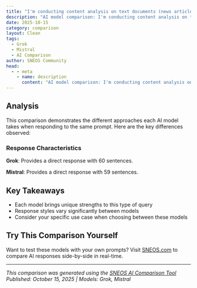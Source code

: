 ```yaml
---
title: "I'm conducting content analysis on text documents (news articles"
description: "AI model comparison: I'm conducting content analysis on text documents (news articles..."
date: 2025-10-15
category: comparison
layout: Clean
tags:
  - Grok
  - Mistral
  - AI Comparison
author: SNEOS Community
head:
  - - meta
    - name: description
      content: "AI model comparison: I'm conducting content analysis on text documents (news articles..."
---
```


<ChatComparison
  title="I'm conducting content analysis on text documents (news articles"
  prompt="I'm conducting content analysis on text documents (news articles"
  :responses='{"Grok": "It seems like your message got cut off\u2014I\u0027m assuming you\u0027re looking for advice or tools for conducting content analysis on news articles. I\u0027ll provide a concise, practical overview based on standard practices in data analysis and journalism studies. If this isn\u0027t what you meant, feel free to clarify!\n\n### Step 1: Define Your Goals\n- **Identify objectives**: Are you analyzing themes (e.g., sentiment toward climate change), entities (e.g., named people/organizations), or patterns (e.g., bias in coverage)? This shapes your method.\n- **Scope**: Decide on sample size (e.g., 100 articles from specific outlets) and time frame.\n\n### Step 2: Prepare Your Data\n- **Collect articles**: Use APIs like NewsAPI, GDELT, or web scrapers (e.g., Python\u0027s BeautifulSoup or Newspaper3k library). Ensure compliance with terms of service and copyright.\n- **Clean text**: Remove HTML tags, ads, and boilerplate. Tools: Python\u0027s NLTK or spaCy for tokenization, lowercasing, and stop-word removal.\n  - Example Python snippet:\n    \u0060\u0060\u0060python\n    import nltk\n    from newspaper import Article\n    nltk.download(\u0027stopwords\u0027)\n    from nltk.corpus import stopwords\n\n    def clean_article(url):\n        article = Article(url)\n        article.download()\n        article.parse()\n        text = article.text.lower()\n        stop_words = set(stopwords.words(\u0027english\u0027))\n        words = [w for w in text.split() if w not in stop_words]\n        return \u0027 \u0027.join(words)\n    \u0060\u0060\u0060\n\n### Step 3: Choose Analysis Methods\n- **Qualitative (Manual)**: For small datasets, code themes using tools like NVivo or Atlas.ti. Read and tag excerpts (e.g., \u0022positive economic framing\u0022).\n- **Quantitative (Automated)**:\n  - **Sentiment Analysis**: Use VADER (via NLTK) or TextBlob for polarity scores.\n    - Evidence: VADER is tuned for social media/news, outperforming general models on informal text (Hutto \u0026 Gilbert, 2014, ACL paper).\n  - **Topic Modeling**: LDA (Latent Dirichlet Allocation) with scikit-learn or Gensim to extract topics.\n    - Example: Cluster articles into \u0022politics,\u0022 \u0022economy,\u0022 etc.\n  - **Named Entity Recognition (NER)**: spaCy or Stanford NLP to identify people, places, organizations.\n  - **Word Frequency/Collocations**: Count terms with NLTK\u0027s FreqDist; visualize with WordCloud.\n- **Advanced**: Machine learning for classification (e.g., train a model on labeled articles using Hugging Face Transformers for bias detection).\n\n### Step 4: Tools and Software\n- **Free/Open-Source**: Python (Jupyter notebooks), R (tm/quanteda packages), or Gephi for network analysis of connections between articles.\n- **Paid/Enterprise**: LexisNexis for article databases, or MAXQDA for mixed methods.\n- **Visualization**: Matplotlib/Seaborn for charts, Tableau for dashboards.\n\n### Step 5: Validate and Report\n- **Reliability**: Use inter-coder agreement (e.g., Cohen\u0027s Kappa) for manual coding.\n- **Ethics**: Anonymize sources; disclose biases in your analysis (e.g., tool limitations like cultural bias in NLP models).\n- **Output**: Summarize findings with quotes, stats, and visuals. For rigor, cite methods (e.g., Krippendorff\u0027s Content Analysis, 2018).\n\nThis approach is grounded in established methodologies from communication research (e.g., Neuendorf\u0027s *Content Analysis Guidebook*). If you share more details\u2014like your dataset size, focus topic, or preferred tools\u2014I can refine this further!", "Mistral": "Conducting content analysis on news articles involves systematically examining the content of the articles to identify patterns, themes, or biases. Here are some steps and tips to guide you through the process:\n\n### 1. Define Your Research Question\n- **Objective**: Clearly define what you aim to achieve with your content analysis. For example, you might want to understand the portrayal of a particular topic, the frequency of certain keywords, or the sentiment expressed in the articles.\n\n### 2. Select Your Sample\n- **Criteria**: Decide on the criteria for selecting the news articles. This could include the time period, the source (e.g., specific newspapers or websites), and the relevance to your research question.\n- **Size**: Determine the sample size. Ensure it is large enough to be representative but manageable for analysis.\n\n### 3. Develop a Coding Scheme\n- **Categories**: Identify the categories or themes you will be coding for. These could include topics, sentiments, sources, or any other relevant aspects.\n- **Definitions**: Clearly define each category to ensure consistency in coding.\n- **Pilot Testing**: Conduct a pilot test with a small subset of articles to refine your coding scheme.\n\n### 4. Code the Articles\n- **Manual Coding**: Read through each article and manually code the relevant categories. This can be time-consuming but allows for a deep understanding of the content.\n- **Automated Coding**: Use software tools like NVivo, Atlas.ti, or even custom scripts in Python or R to automate parts of the coding process. This can be particularly useful for large datasets.\n\n### 5. Analyze the Data\n- **Frequency Analysis**: Count the occurrences of each category or theme.\n- **Patterns and Trends**: Look for patterns and trends over time or across different sources.\n- **Sentiment Analysis**: If applicable, analyze the sentiment expressed in the articles.\n\n### 6. Interpret the Results\n- **Contextualize**: Place your findings in the context of your research question and any existing literature.\n- **Implications**: Discuss the implications of your findings for the field of study or for practical applications.\n\n### 7. Report Your Findings\n- **Structure**: Organize your report with sections for the introduction, methodology, results, discussion, and conclusions.\n- **Visualizations**: Use charts, graphs, and tables to present your data clearly.\n- **Recommendations**: Provide recommendations based on your findings, if applicable.\n\n### Tools and Techniques\n- **Qualitative Analysis Software**: Tools like NVivo, Atlas.ti, and MAXQDA can help with coding and analyzing qualitative data.\n- **Text Mining**: Use text mining techniques in Python (e.g., NLTK, spaCy) or R (e.g., tm, tidytext) to automate parts of the analysis.\n- **Sentiment Analysis**: Tools like VADER (Valence Aware Dictionary and sEntiment Reasoner) can help with sentiment analysis.\n\n### Example Workflow\n1. **Research Question**: How is climate change portrayed in major news outlets over the past year?\n2. **Sample Selection**: Collect articles from The New York Times, The Guardian, and Fox News over the past year.\n3. **Coding Scheme**: Develop categories such as \u0022causes of climate change,\u0022 \u0022impacts of climate change,\u0022 \u0022solutions to climate change,\u0022 and \u0022sentiment.\u0022\n4. **Coding**: Use NVivo to code the articles according to the developed scheme.\n5. **Analysis**: Use frequency analysis to determine the most common themes and sentiment analysis to understand the tone of the articles.\n6. **Interpretation**: Discuss how different outlets portray climate change and the implications for public perception.\n7. **Reporting**: Write a report detailing the methodology, findings, and conclusions.\n\n### Ethical Considerations\n- **Bias**: Be aware of potential biases in your coding scheme and analysis.\n- **Transparency**: Clearly document your methodology to ensure reproducibility.\n- **Privacy**: Ensure that any personal information in the articles is handled ethically.\n\nBy following these steps, you can conduct a thorough and systematic content analysis of news articles, providing valuable insights into the topics and themes you are studying."}' published-date="{DateTime.UtcNow:HH:mm}"
/>

## Analysis

This comparison demonstrates the different approaches each AI model takes when responding to the same prompt. Here are the key differences observed:

### Response Characteristics

**Grok**: Provides a direct response with 60 sentences. 

**Mistral**: Provides a direct response with 59 sentences. 

## Key Takeaways

- Each model brings unique strengths to this type of query
- Response styles vary significantly between models
- Consider your specific use case when choosing between these models

## Try This Comparison Yourself

Want to test these models with your own prompts? Visit [SNEOS.com](https://sneos.com) to compare AI responses side-by-side in real-time.

---

*This comparison was generated using the [SNEOS AI Comparison Tool](https://sneos.com)*
*Published: October 15, 2025 | Models: Grok, Mistral*
